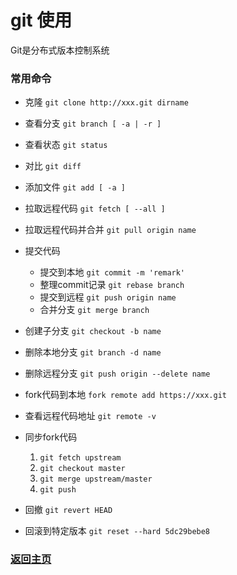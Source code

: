 # git 使用

Git是分布式版本控制系统

### 常用命令
* 克隆 `git clone http://xxx.git dirname`

* 查看分支 `git branch [ -a | -r ]`

* 查看状态 `git status`

* 对比 `git diff`

* 添加文件 `git add [ -a ]`

* 拉取远程代码 `git fetch [ --all ]`

* 拉取远程代码并合并 `git pull origin name`

* 提交代码
  * 提交到本地 `git commit -m 'remark'`
  * 整理commit记录 `git rebase branch`
  * 提交到远程 `git push origin name`
  * 合并分支 `git merge branch`

* 创建子分支 `git checkout -b name`

* 删除本地分支 `git branch -d name`

* 删除远程分支 `git push origin --delete name`

* fork代码到本地 `fork remote add https://xxx.git`

* 查看远程代码地址 `git remote -v`

* 同步fork代码
  1. `git fetch upstream`
  2. `git checkout master`
  3. `git merge upstream/master`
  4. `git push`

* 回撤 `git revert HEAD`

* 回滚到特定版本 `git reset --hard 5dc29bebe8`

### [返回主页](/README.md)